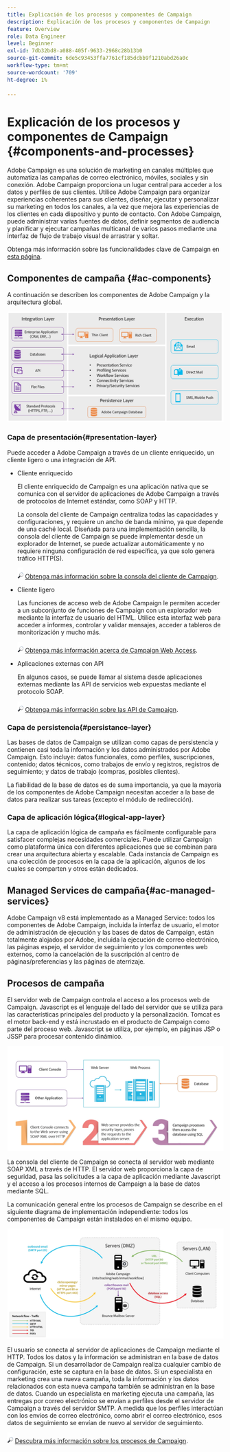 ```yaml
---
title: Explicación de los procesos y componentes de Campaign
description: Explicación de los procesos y componentes de Campaign
feature: Overview
role: Data Engineer
level: Beginner
exl-id: 7db32bd8-a088-405f-9633-2968c28b13b0
source-git-commit: 6de5c93453ffa7761cf185dcbb9f1210abd26a0c
workflow-type: tm+mt
source-wordcount: '709'
ht-degree: 1%

---
```


# Explicación de los procesos y componentes de Campaign {#components-and-processes}

Adobe Campaign es una solución de marketing en canales múltiples que automatiza las campañas de correo electrónico, móviles, sociales y sin conexión. Adobe Campaign proporciona un lugar central para acceder a los datos y perfiles de sus clientes. Utilice Adobe Campaign para organizar experiencias coherentes para sus clientes, diseñar, ejecutar y personalizar su marketing en todos los canales, a la vez que mejora las experiencias de los clientes en cada dispositivo y punto de contacto. Con Adobe Campaign, puede administrar varias fuentes de datos, definir segmentos de audiencia y planificar y ejecutar campañas multicanal de varios pasos mediante una interfaz de flujo de trabajo visual de arrastrar y soltar.

Obtenga más información sobre las funcionalidades clave de Campaign en [esta página](../start/get-started.md).

## Componentes de campaña {#ac-components}

A continuación se describen los componentes de Adobe Campaign y la arquitectura global.

![](assets/ac-components.png)

### Capa de presentación{#presentation-layer}

Puede acceder a Adobe Campaign a través de un cliente enriquecido, un cliente ligero o una integración de API.

* Cliente enriquecido

   El cliente enriquecido de Campaign es una aplicación nativa que se comunica con el servidor de aplicaciones de Adobe Campaign a través de protocolos de Internet estándar, como SOAP y HTTP.

   La consola del cliente de Campaign centraliza todas las capacidades y configuraciones, y requiere un ancho de banda mínimo, ya que depende de una caché local. Diseñada para una implementación sencilla, la consola del cliente de Campaign se puede implementar desde un explorador de Internet, se puede actualizar automáticamente y no requiere ninguna configuración de red específica, ya que solo genera tráfico HTTP(S).

   ![](../assets/do-not-localize/glass.png) [Obtenga más información sobre la consola del cliente de Campaign](../start/connect.md).

* Cliente ligero

   Las funciones de acceso web de Adobe Campaign le permiten acceder a un subconjunto de funciones de Campaign con un explorador web mediante la interfaz de usuario del HTML. Utilice esta interfaz web para acceder a informes, controlar y validar mensajes, acceder a tableros de monitorización y mucho más.

   ![](../assets/do-not-localize/glass.png) [Obtenga más información acerca de Campaign Web Access](../start/connect.md).

* Aplicaciones externas con API

   En algunos casos, se puede llamar al sistema desde aplicaciones externas mediante las API de servicios web expuestas mediante el protocolo SOAP.

   ![](../assets/do-not-localize/glass.png) [Obtenga más información sobre las API de Campaign](../dev/api.md).

### Capa de persistencia{#persistance-layer}

Las bases de datos de Campaign se utilizan como capas de persistencia y contienen casi toda la información y los datos administrados por Adobe Campaign. Esto incluye: datos funcionales, como perfiles, suscripciones, contenido; datos técnicos, como trabajos de envío y registros, registros de seguimiento; y datos de trabajo (compras, posibles clientes).

La fiabilidad de la base de datos es de suma importancia, ya que la mayoría de los componentes de Adobe Campaign necesitan acceder a la base de datos para realizar sus tareas (excepto el módulo de redirección).

### Capa de aplicación lógica{#logical-app-layer}

La capa de aplicación lógica de campaña es fácilmente configurable para satisfacer complejas necesidades comerciales. Puede utilizar Campaign como plataforma única con diferentes aplicaciones que se combinan para crear una arquitectura abierta y escalable. Cada instancia de Campaign es una colección de procesos en la capa de la aplicación, algunos de los cuales se comparten y otros están dedicados.

## Managed Services de campaña{#ac-managed-services}

Adobe Campaign v8 está implementado as a Managed Service: todos los componentes de Adobe Campaign, incluida la interfaz de usuario, el motor de administración de ejecución y las bases de datos de Campaign, están totalmente alojados por Adobe, incluida la ejecución de correo electrónico, las páginas espejo, el servidor de seguimiento y los componentes web externos, como la cancelación de la suscripción al centro de páginas/preferencias y las páginas de aterrizaje.

## Procesos de campaña

El servidor web de Campaign controla el acceso a los procesos web de Campaign. Javascript es el lenguaje del lado del servidor que se utiliza para las características principales del producto y la personalización. Tomcat es el motor back-end y está incrustado en el producto de Campaign como parte del proceso web. Javascript se utiliza, por ejemplo, en páginas JSP o JSSP para procesar contenido dinámico.

![](assets/ac-processes.png)

La consola del cliente de Campaign se conecta al servidor web mediante SOAP XML a través de HTTP. El servidor web proporciona la capa de seguridad, pasa las solicitudes a la capa de aplicación mediante Javascript y el acceso a los procesos internos de Campaign a la base de datos mediante SQL.

La comunicación general entre los procesos de Campaign se describe en el siguiente diagrama de implementación independiente: todos los componentes de Campaign están instalados en el mismo equipo.

![](assets/ac-standalone.png)

El usuario se conecta al servidor de aplicaciones de Campaign mediante el HTTP. Todos los datos y la información se administran en la base de datos de Campaign. Si un desarrollador de Campaign realiza cualquier cambio de configuración, este se captura en la base de datos. Si un especialista en marketing crea una nueva campaña, toda la información y los datos relacionados con esta nueva campaña también se administran en la base de datos. Cuando un especialista en marketing ejecuta una campaña, las entregas por correo electrónico se envían a perfiles desde el servidor de Campaign a través del servidor SMTP. A medida que los perfiles interactúan con los envíos de correo electrónico, como abrir el correo electrónico, esos datos de seguimiento se envían de nuevo al servidor de seguimiento.

![](../assets/do-not-localize/glass.png) [Descubra más información sobre los procesos de Campaign](../architecture/general-architecture.md#dev-env).
